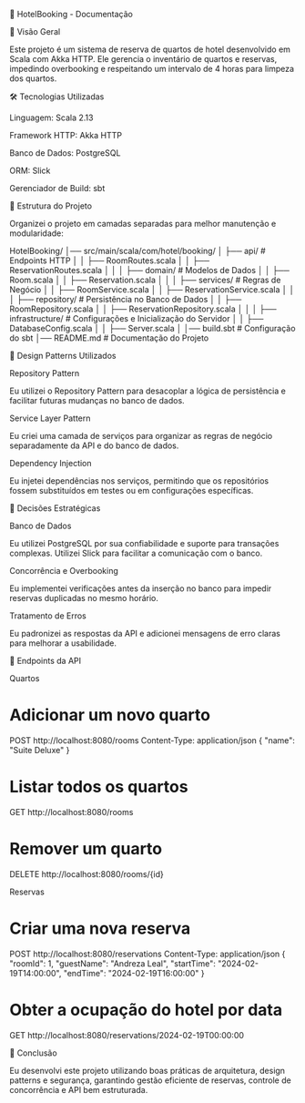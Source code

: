 📌 HotelBooking - Documentação

📖 Visão Geral

Este projeto é um sistema de reserva de quartos de hotel desenvolvido em Scala com Akka HTTP. Ele gerencia o inventário de quartos e reservas, impedindo overbooking e respeitando um intervalo de 4 horas para limpeza dos quartos.

🛠 Tecnologias Utilizadas

Linguagem: Scala 2.13

Framework HTTP: Akka HTTP

Banco de Dados: PostgreSQL

ORM: Slick

Gerenciador de Build: sbt

📌 Estrutura do Projeto

Organizei o projeto em camadas separadas para melhor manutenção e modularidade:

HotelBooking/
│── src/main/scala/com/hotel/booking/
│   ├── api/                # Endpoints HTTP
│   │   ├── RoomRoutes.scala
│   │   ├── ReservationRoutes.scala
│   │
│   ├── domain/             # Modelos de Dados
│   │   ├── Room.scala
│   │   ├── Reservation.scala
│   │
│   ├── services/           # Regras de Negócio
│   │   ├── RoomService.scala
│   │   ├── ReservationService.scala
│   │
│   ├── repository/         # Persistência no Banco de Dados
│   │   ├── RoomRepository.scala
│   │   ├── ReservationRepository.scala
│   │
│   ├── infrastructure/     # Configurações e Inicialização do Servidor
│   │   ├── DatabaseConfig.scala
│   │   ├── Server.scala
│
│── build.sbt               # Configuração do sbt
│── README.md               # Documentação do Projeto

📌 Design Patterns Utilizados

Repository Pattern

Eu utilizei o Repository Pattern para desacoplar a lógica de persistência e facilitar futuras mudanças no banco de dados.

Service Layer Pattern

Eu criei uma camada de serviços para organizar as regras de negócio separadamente da API e do banco de dados.

Dependency Injection

Eu injetei dependências nos serviços, permitindo que os repositórios fossem substituídos em testes ou em configurações específicas.

📌 Decisões Estratégicas

Banco de Dados

Eu utilizei PostgreSQL por sua confiabilidade e suporte para transações complexas. Utilizei Slick para facilitar a comunicação com o banco.

Concorrência e Overbooking

Eu implementei verificações antes da inserção no banco para impedir reservas duplicadas no mesmo horário.

Tratamento de Erros

Eu padronizei as respostas da API e adicionei mensagens de erro claras para melhorar a usabilidade.

📌 Endpoints da API

Quartos

# Adicionar um novo quarto
POST http://localhost:8080/rooms
Content-Type: application/json
{
  "name": "Suite Deluxe"
}

# Listar todos os quartos
GET http://localhost:8080/rooms

# Remover um quarto
DELETE http://localhost:8080/rooms/{id}

Reservas

# Criar uma nova reserva
POST http://localhost:8080/reservations
Content-Type: application/json
{
  "roomId": 1,
  "guestName": "Andreza Leal",
  "startTime": "2024-02-19T14:00:00",
  "endTime": "2024-02-19T16:00:00"
}

# Obter a ocupação do hotel por data
GET http://localhost:8080/reservations/2024-02-19T00:00:00

📌 Conclusão

Eu desenvolvi este projeto utilizando boas práticas de arquitetura, design patterns e segurança, garantindo gestão eficiente de reservas, controle de concorrência e API bem estruturada.
